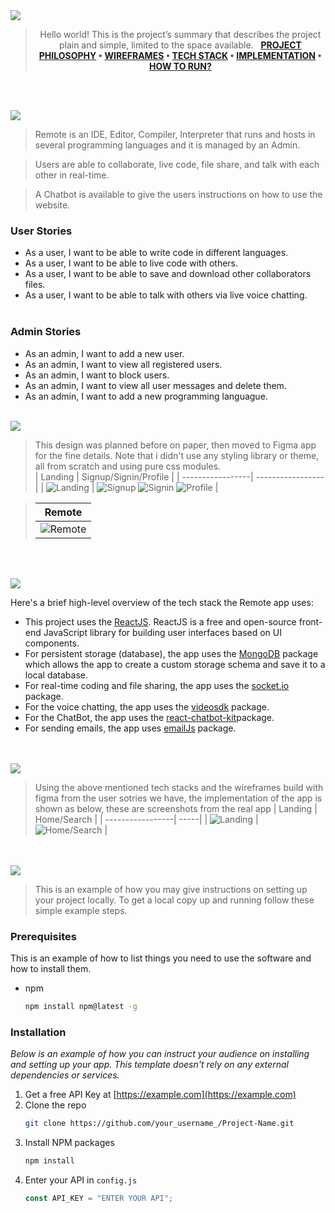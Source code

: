 <img src="./readme/title1.svg"/>

<div align="center">

> Hello world! This is the project’s summary that describes the project plain and simple, limited to the space available.  
> **[PROJECT PHILOSOPHY](https://github.com/julescript/well_app#-project-philosophy) • [WIREFRAMES](https://github.com/julescript/well_app#-wireframes) • [TECH STACK](https://github.com/julescript/well_app#-tech-stack) • [IMPLEMENTATION](https://github.com/julescript/well_app#-impplementation) • [HOW TO RUN?](https://github.com/julescript/well_app#-how-to-run)**

</div>

<br><br>

<img src="./readme/title2.svg"/>

> Remote is an IDE, Editor, Compiler, Interpreter that runs and hosts in several programming languages and it is managed by an Admin.

> Users are able to collaborate, live code, file share, and talk with each other in real-time.

> A Chatbot is available to give the users instructions on how to use the website.

### User Stories

- As a user, I want to be able to write code in different languages.
- As a user, I want to be able to live code with others.
- As a user, I want to be able to save and download other collaborators files.
- As a user, I want to be able to talk with others via live voice chatting.
  <br><br>

### Admin Stories

- As an admin, I want to add a new user.
- As an admin, I want to view all registered users.
- As an admin, I want to block users.
- As an admin, I want to view all user messages and delete them.
- As an admin, I want to add a new programming languague.
  <br><br>

<img src="./readme/title3.svg"/>

> This design was planned before on paper, then moved to Figma app for the fine details.
> Note that i didn't use any styling library or theme, all from scratch and using pure css modules.
> <br>
> | Landing | Signup/Signin/Profile |
> | -----------------| ----------------- |
> | ![Landing](https://github.com/mohamad-tahan/Remote/blob/main/readme/home.png) | ![Signup](https://github.com/mohamad-tahan/Remote/blob/main/readme/signup.png) ![Signin](https://github.com/mohamad-tahan/Remote/blob/main/readme/signin.png) ![Profile](https://github.com/mohamad-tahan/Remote/blob/main/readme/profile.png) |

> | Remote |
> | -----------------|
> | ![Remote](https://github.com/mohamad-tahan/Remote/blob/main/readme/remote.png) |

<!-- https://github.com/mohamad-tahan/Remote/blob/main/readme/signin.png -->

<!-- <img src="./readme/home.png"/>
<img src="./readme/signup.png"/>
<img src="./readme/signin.png"/>
<img src="./readme/remote.png"/>
<img src="./readme/profile.png"/> -->

<!-- | Artists results  | Artist's Albums  |
| -----------------| -----|
| ![Artists results](https://github.com/julescript/spotifyndr/blob/master/demo/Artists_Page.jpg) | ![Artist's Albums](https://github.com/julescript/spotifyndr/blob/master/demo/Albums_Page.jpg) | -->

<br><br>

<img src="./readme/title4.svg"/>

Here's a brief high-level overview of the tech stack the Remote app uses:

- This project uses the [ReactJS](https://reactjs.org/). ReactJS is a free and open-source front-end JavaScript library for building user interfaces based on UI components.
- For persistent storage (database), the app uses the [MongoDB](https://www.mongodb.com/) package which allows the app to create a custom storage schema and save it to a local database.
- For real-time coding and file sharing, the app uses the [socket.io](https://socket.io/) package.
- For the voice chatting, the app uses the [videosdk](https://www.videosdk.live/) package.
- For the ChatBot, the app uses the [react-chatbot-kit](https://fredrikoseberg.github.io/react-chatbot-kit-docs/docs/)package.
- For sending emails, the app uses [emailJs](https://www.emailjs.com/) package.

<br><br>
<img src="./readme/title5.svg"/>

> Using the above mentioned tech stacks and the wireframes build with figma from the user sotries we have, the implementation of the app is shown as below, these are screenshots from the real app
> | Landing | Home/Search |
> | -----------------| -----|
> | ![Landing](https://github.com/julescript/spotifyndr/blob/master/demo/Landing_Page.jpg) | ![Home/Search](https://github.com/julescript/spotifyndr/blob/master/demo/Search_Page.jpg) |

<br><br>
<img src="./readme/title6.svg"/>

> This is an example of how you may give instructions on setting up your project locally.
> To get a local copy up and running follow these simple example steps.

### Prerequisites

This is an example of how to list things you need to use the software and how to install them.

- npm
  ```sh
  npm install npm@latest -g
  ```

### Installation

_Below is an example of how you can instruct your audience on installing and setting up your app. This template doesn't rely on any external dependencies or services._

1. Get a free API Key at [https://example.com](https://example.com)
2. Clone the repo
   ```sh
   git clone https://github.com/your_username_/Project-Name.git
   ```
3. Install NPM packages
   ```sh
   npm install
   ```
4. Enter your API in `config.js`
   ```js
   const API_KEY = "ENTER YOUR API";
   ```
